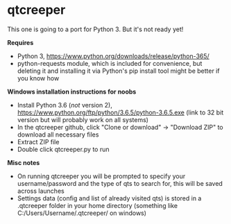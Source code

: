# qtcreeper

This one is going to a port for Python 3. But it's not ready yet!

**Requires**
* Python 3, https://www.python.org/downloads/release/python-365/
* python-requests module, which is included for convenience, but deleting it and installing it via Python's pip install tool might be better if you know how

**Windows installation instructions for noobs**
* Install Python 3.6 (*not* version 2), https://www.python.org/ftp/python/3.6.5/python-3.6.5.exe (link to 32 bit version but will probably work on all systems)
* In the qtcreeper github, click "Clone or download" -> "Download ZIP" to download all necessary files
* Extract ZIP file
* Double click qtcreeper.py to run

**Misc notes**
* On running qtcreeper you will be prompted to specify your username/password and the type of qts to search for, this will be saved across launches
* Settings data (config and list of already visited qts) is stored in a .qtcreeper folder in your home directory (something like C:/Users/Username/.qtcreeper/ on windows)
